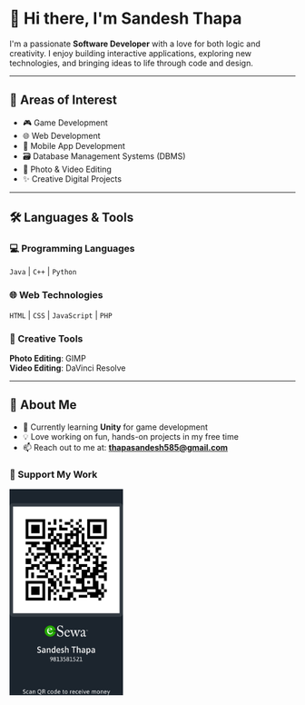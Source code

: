# 👋 Hi there, I'm Sandesh Thapa

I'm a passionate **Software Developer** with a love for both logic and creativity. 
I enjoy building interactive applications, exploring new technologies, and bringing ideas to life through code and design.

---

## 🧠 Areas of Interest

- 🎮 Game Development  
- 🌐 Web Development  
- 📱 Mobile App Development  
- 🗃️ Database Management Systems (DBMS)  
- 🎨 Photo & Video Editing  
- ✨ Creative Digital Projects

---

## 🛠️ Languages & Tools

### 💻 Programming Languages  
`Java` | `C++` | `Python`

### 🌐 Web Technologies  
`HTML` | `CSS` | `JavaScript` | `PHP`

### 🎨 Creative Tools  
**Photo Editing**: GIMP  
**Video Editing**: DaVinci Resolve

---

## 🚀 About Me

- 🔭 Currently learning **Unity** for game development  
- 💡 Love working on fun, hands-on projects in my free time  
- 📫 Reach out to me at: **thapasandesh585@gmail.com**

<h3>💚 Support My Work</h3>
<a href="esewa_qr.jpg" target="_blank">
  <img src="esewa_qr.jpg" alt="Donate via eSewa" width="200">
</a>

